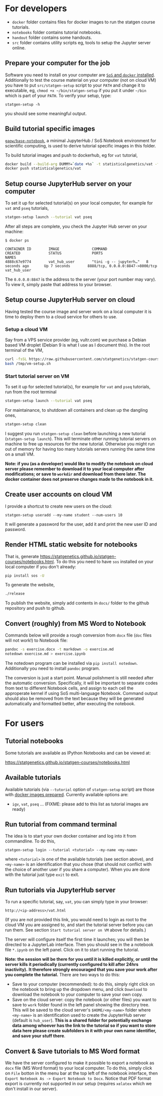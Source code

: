 # For developers

- `docker` folder contains files for docker images to run the statgen course tutorials.
- `notebooks` folder contains tutorial notebooks.
- `handout` folder contains some handouts.
- `src` folder contains utility scripts eg, tools to setup the Jupyter server online.

## Prepare your computer for the job

Software you need to install on your computer are [`SoS` and `docker` installed](http://statgen.us/lab-wiki/orientation/jupyter-setup.html).
Additionally to test the course material on your computer (not on cloud VM) you have to put `src/statgen-setup` script to your `PATH` and change it to executable, 
eg, `chmod +x ~/bin/statgen-setup` if you put it under `~/bin` which is part of your `PATH`. To verify your setup, type:

```
statgen-setup -h
```

you should see some meaningful output.

## Build tutorial specific images

[`gaow/base-notebook`](https://cloud.docker.com/u/gaow/repository/docker/gaow/base-notebook), 
a minimal JupyterHub / SoS Notebook environment for scientific computing, is used to derive
tutorial specific images in this folder.

To build tutorial images and push to dockerhub, eg for `vat` tutorial,

```bash
docker build --build-arg DUMMY=`date +%s` -t statisticalgenetics/vat -f docker/vat.dockerfile docker 
docker push statisticalgenetics/vat
```

## Setup course JupyterHub server on your computer

To set it up for selected tutorial(s) on your local computer, for example for `vat` and `pseq` tutorials,

```bash
statgen-setup launch --tutorial vat pseq
```

After all steps are complete, you check the Jupyter Hub server on your machine:

```
$ docker ps

CONTAINER ID        IMAGE               COMMAND                  CREATED             STATUS              PORTS                              NAMES
4888c67e9774        vat_hub_user        "tini -g -- jupyterh…"   8 seconds ago       Up 7 seconds        8888/tcp, 0.0.0.0:8847->8000/tcp   vat_hub_user
```

The `0.0.0.0:8847` is the address to the server (your port number may vary). To view it, simply paste that address to your browser. 

## Setup course JupyterHub server on cloud

Having tested the course image and server work on a local computer it is time to deploy them to a cloud service for others to use.

### Setup a cloud VM

Say from a VPS service provider (eg, vultr.com) we purchase a Debian based VM droplet (Debian 9 is what I use as I document this). In the root terminal of the VM,

```bash
curl -fsSL https://raw.githubusercontent.com/statgenetics/statgen-courses/master/src/vm-setup.sh -o /tmp/vm-setup.sh
bash /tmp/vm-setup.sh
```

### Start tutorial server on VM

To set it up for selected tutorial(s), for example for `vat` and `pseq` tutorials, run from the root terminal

```bash
statgen-setup launch --tutorial vat pseq
```

For maintainance, to shutdown all containers and clean up the dangling ones,

```bash
statgen-setup clean
```

I suggest you run `statgen-setup clean` before launching a new tutorial (`statgen-setup launch`). This will terminate other running tutorial servers on machine to free up resources for the new tutorial. Otherwise you might run out of memory for having too many tutorials servers running the same time on a small VM.

**Note: if you (as a developer) would like to modify the notebook on cloud server please remember to download it to your local computer after modifications; or save to `workdir` and download from there later. The docker container does not preserve changes made to the notebook in it.** 

## Create user accounts on cloud VM

I provide a shortcut to create new users on the cloud:

```
statgen-setup useradd --my-name student --num-users 10
```

It will generate a password for the user, add it and print the new user ID and password.

## Render HTML static website for notebooks

That is, generate https://statgenetics.github.io/statgen-courses/notebooks.html.
To do this you need to have `sos` installed on your local computer if you don't already:

```bash
pip install sos -U
```

To generate the website,

```bash
./release
```

To publish the website, simply add contents in `docs/` folder to the github repository and push to github.

## Convert (roughly) from MS Word to Notebook

Commands below will provide a rough conversion from `docx` file (`doc` files will not work!) to Notebook file:

```bash
pandoc -s exercise.docx -t markdown -o exercise.md
notedown exercise.md > exercise.ipynb
```

The notedown program can be installed via `pip install notedown`. Additionally you need to install `pandoc` program.

The conversion is just a start point. Manual polishment is still needed after the automatic conversion.
Specifically, it will be important to separate codes from text to different Notebook cells,
and assign to each cell the approperate kernel if using SoS multi-language Notebook. Command output should also be
removed from the text because they will be generated automatically and formatted better, after executing the notebook.

# For users

## Tutorial notebooks

Some tutorials are available as IPython Notebooks and can be viewed at: 

https://statgenetics.github.io/statgen-courses/notebooks.html

## Available tutorials

Available tutorials (via `--tutorial` option of `statgen-setup` script) are those with
[docker images prepared](https://hub.docker.com/u/statisticalgenetics/). Currently
available options are:

- `igv`, `vat`, `pseq` ... (FIXME: please add to this list as tutorial images are ready)

## Run tutorial from command terminal

The idea is to start your own docker container and log into it from commandline. To do this,

```
statgen-setup login --tutorial <tutorial> --my-name <my-name>
```

where `<tutorial>` is one of the available tutorials (see section above), and `<my-name>` is an identification that you chose (that should not conflict with the choice of another user if you share a computer). When you are done with the tutorial just type `exit` to exit.

## Run tutorials via JupyterHub server

To run a specific tutorial, say, `vat`, you can simply type in your browser:

```
http://<ip-address>/vat.html
```

(If you are not provided this link, you would need to login as root to the cloud VM you are assigned to, and start the tutorial server before you can run them. See section `Start tutorial server on VM` above for details.)

The server will configure itself the first time it launches; you will then be directed to a JupyterLab interface. 
Then you should see in the a notebook file `*.ipynb` on the left panel. Click on it to start running the tutorial.

**Note: the session will be there for you until it is killed explicitly, or until the server kills it periodically (currently configured to kill after 24hrs inactivity).**
**It therefore strongly encouraged that you save your work after you complete the tutorial.**
There are two ways to do this: 
- Save to your computer (recommended): to do this, simply right click on the notebook to bring up the dropdown menu, and click `Download` to download the notebook to your computer to save your own copy.
- Save on the cloud server: copy the notebook (or other files) you want to save to `work` folder found in the left panel showing the directory tree. This will be saved to the cloud server's `$HOME/<my-name>`
folder where `<my-name>` is an identification used to create the JupyterHub server (default is `hub_user`). **This is a shared folder for potentially exchange data among whoever has the link to the tutorial so if you want to store data here please create subfolders in it with your own name identifier, and save your stuff there**.

## Convert & Save tutorials to MS Word format

We have the server configured to make it possible to export a notebook as `docx` file (MS Word format) 
to your local computer. To do this, simply click on `File` botton in the menu bar at the top left of the
notebook interface, then `Export Notebook As -> Export Notebook to Docx`. Notice that PDF format export is
currently not supported in our setup (requires `xelatex` which we don't install in our server).
